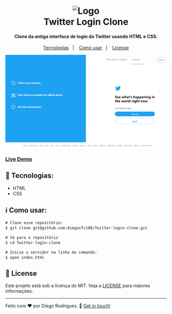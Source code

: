 <h1 align="center">
<img src="https://www.freepnglogos.com/uploads/twitter-logo-png/twitter-message-chat-inbox-png-logo-26.png" alt="Logo" width="25%"/>
<br>
Twitter Login Clone
</h1>

<h4 align="center">
Clone da antiga interface de login do Twitter usando HTML e CSS.
</h4>

<p align="center">
  <a href="#rocket-tecnologias">Tecnologias</a>&nbsp;&nbsp;&nbsp;|&nbsp;&nbsp;&nbsp;
  <a href="#information_source-como-usar">Como usar</a>&nbsp;&nbsp;&nbsp;|&nbsp;&nbsp;&nbsp;
  <a href="#memo-license">License</a>
</p>

<p align="center">
  <img alt="print" src="/img/print.png">
</p>

### [Live Demo](https://diegosfc100.github.io/Twitter-login-clone/)

## :rocket: Tecnologias:

- HTML
- CSS

## :information_source: Como usar:

```shell
# Clone esse repositório:
$ git clone git@github.com:diegosfc100/Twitter-login-clone.git
```
```shell
# Vá para o repositório
$ cd Twitter-login-clone
```
```shell
# Inicie o servidor na linha de comando:
$ open index.html
```

## :memo: License

Este projeto está sob a licença do MIT. Veja a [LICENSE](https://github.com/diegosfc100/Twitter-login-clone/blob/master/LICENSE) para maiores informações.

-----------------

Feito com ♥ por Diego Rodrigues. :wave: [Get in touch!](https://www.linkedin.com/in/dgorodrigues7/)
